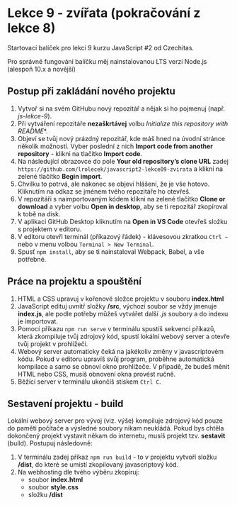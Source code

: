 # Lekce 9 - zvířata (pokračování z lekce 8)

Startovací balíček pro lekci 9 kurzu JavaScript #2 od Czechitas.

Pro správné fungování balíčku měj nainstalovanou LTS verzi Node.js (alespoň 10.x a novější)

## Postup při zakládání nového projektu

1. Vytvoř si na svém GitHubu nový repozitář a nějak si ho pojmenuj (např. *js-lekce-9*).
2. Při vytváření repozitáře **nezaškrtávej** volbu *Initialize this repository with README**.
3. Objeví se tvůj nový prázdný repozitář, kde máš hned na úvodní stránce několik možností. Vyber poslední z nich **Import code from another repository** - klikni na tlačítko **Import code**.
4. Na následující obrazovce do pole **Your old repository’s clone URL** zadej `https://github.com/lrolecek/javascript2-lekce09-zvirata` a klikni na zelené tlačítko **Begin import**.
5. Chvilku to potrvá, ale nakonec se objeví hlášení, že je vše hotovo. Kliknutím na odkaz se jménem tvého repozitáře ho otevřeš.
6. V repozitáři s naimportovaným kódem klikni na zelené tlačítko **Clone or download** a vyber volbu **Open in desktop**, aby se ti repozitář zkopíroval k tobě na disk.
7. V aplikaci GitHub Desktop kliknutím na **Open in VS Code** otevřeš složku s projektem v editoru.
8. V editoru otevři terminál (příkazový řádek) - klávesovou zkratkou `Ctrl ~` nebo v menu volbou `Terminal > New Terminal`.
9. Spusť `npm install`, aby se ti nainstaloval Webpack, Babel, a vše potřebné.

## Práce na projektu a spouštění

1. HTML a CSS upravuj v kořenové složce projektu v souboru **index.html**
2. JavaScript edituj uvnitř složky **/src**, výchozí soubor se vždy jmenuje **index.js**, ale podle potřeby můžeš vytvářet další *.js* soubory a do indexu je importovat.
3. Pomocí příkazu `npm run serve` v terminálu spustíš sekvenci příkazů, která zkompiluje tvůj zdrojový kód, spustí lokální webový server a otevře tvůj projekt v prohlížeči.
4. Webový server automaticky čeká na jakékoliv změny v javascriptovém kódu. Pokud v editoru upravíš svůj program, proběhne automatická kompilace a samo se obnoví okno prohlížeče. V případě, že budeš měnit HTML nebo CSS, musíš obnovení okna provést ručně.
5. Běžící server v terminálu ukončíš stiskem `Ctrl C`.

## Sestavení projektu - build

Lokální webový server pro vývoj (viz. výše) kompiluje zdrojový kód pouze do paměti počítače a výsledné soubory nikam neukládá. Pokud bys chtěla dokončený projekt vystavit někam do internetu, musíš projekt tzv. **sestavit** (build). Postupuj následovně:

1. V terminálu zadej příkaz `npm run build` - to v projektu vytvoří složku **/dist**, do které se umístí zkopilovaný javascriptový kód.
2. Na webhosting dle tvého výběru zkopíruj:
   - soubor **index.html**
   - soubor **style.css**
   - složku **/dist**
